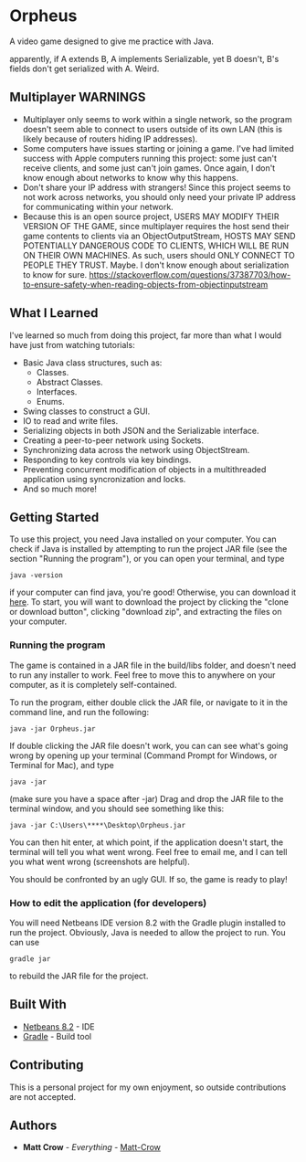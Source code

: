 # Orpheus

A video game designed to give me practice with Java.

apparently, if A extends B, A implements Serializable, yet B doesn't, B's fields
don't get serialized with A. Weird.

## Multiplayer WARNINGS
* Multiplayer only seems to work within a single network, so the program doesn't seem able to connect to users outside of its own LAN (this is likely because of routers hiding IP addresses).
* Some computers have issues starting or joining a game. I've had limited success with Apple computers running this project: some just can't receive clients, and some just can't join games. Once again, I don't know enough about networks to know why this happens.
* Don't share your IP address with strangers! Since this project seems to not work across networks, you should only need your private IP address for communicating within your network.
* Because this is an open source project, 
USERS MAY MODIFY THEIR VERSION OF THE GAME, since multiplayer requires the host send their game contents to clients via an ObjectOutputStream,
HOSTS MAY SEND POTENTIALLY DANGEROUS CODE TO CLIENTS, WHICH WILL BE RUN ON THEIR OWN MACHINES. As such, users should
ONLY CONNECT TO PEOPLE THEY TRUST. Maybe. I don't know enough about serialization to know for sure.
https://stackoverflow.com/questions/37387703/how-to-ensure-safety-when-reading-objects-from-objectinputstream


## What I Learned

I've learned so much from doing this project, far more than what I would have just from watching tutorials:
* Basic Java class structures, such as:
  * Classes.
  * Abstract Classes.
  * Interfaces.
  * Enums.
* Swing classes to construct a GUI.
* IO to read and write files.
* Serializing objects in both JSON and the Serializable interface.
* Creating a peer-to-peer network using Sockets.
* Synchronizing data across the network using ObjectStream.
* Responding to key controls via key bindings.
* Preventing concurrent modification of objects in a multithreaded application using syncronization and locks.
* And so much more!

## Getting Started

To use this project, you need Java installed on your computer. You can check if Java is installed by attempting to run the project JAR file (see the section "Running the program"), or you can open your terminal, and type
```
java -version
```
if your computer can find java, you're good! Otherwise, you can download it [here](https://www.java.com/en/). 
To start, you will want to download the project by clicking the "clone or download button", clicking "download zip", and extracting the files on your computer.

### Running the program

The game is contained in a JAR file in the build/libs folder, and doesn't need to run any installer to work.
Feel free to move this to anywhere on your computer, as it is completely self-contained.

To run the program, either double click the JAR file, or navigate to it in the command line, and run the following:

```
java -jar Orpheus.jar
```

If double clicking the JAR file doesn't work, you can can see what's going wrong by opening up your terminal (Command Prompt for Windows, or Terminal for Mac), and type
```
java -jar
```
(make sure you have a space after -jar) Drag and drop the JAR file to the terminal window, and you should see something like this:
```
java -jar C:\Users\****\Desktop\Orpheus.jar
```
You can then hit enter, at which point, if the application doesn't start, the terminal will tell you what went wrong. Feel free to email me, and I can tell you what went wrong (screenshots are helpful).


You should be confronted by an ugly GUI. If so, the game is ready to play!

### How to edit the application (for developers)

You will need Netbeans IDE version 8.2 with the Gradle plugin installed to run the project.
Obviously, Java is needed to allow the project to run. You can use
```
gradle jar
```
to rebuild the JAR file for the project.

## Built With

* [Netbeans 8.2](https://netbeans.org/downloads/8.2/) - IDE
* [Gradle](https://gradle.org/) - Build tool

## Contributing

This is a personal project for my own enjoyment, so outside contributions are not accepted.

## Authors

* **Matt Crow** - *Everything* - [Matt-Crow](https://github.com/Matt-Crow)
